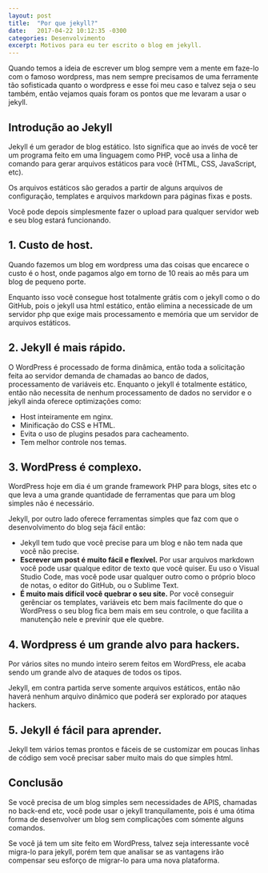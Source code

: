 ```yaml
---
layout: post
title:  "Por que jekyll?"
date:   2017-04-22 10:12:35 -0300
categories: Desenvolvimento
excerpt: Motivos para eu ter escrito o blog em jekyll.
---
```

Quando temos a ideia de escrever um blog sempre vem a mente em faze-lo com o famoso wordpress, mas nem sempre
precisamos de uma ferramente tão sofisticada quanto o wordpress e esse foi meu caso e talvez seja o seu também,
então vejamos quais foram os pontos que me levaram a usar o jekyll.

## Introdução ao Jekyll
Jekyll é um gerador de blog estático. Isto significa que ao invés de você ter um programa feito em uma linguagem
como PHP, você usa a linha de comando para gerar arquivos estáticos para você (HTML, CSS, JavaScript, etc).

Os arquivos estáticos são gerados a partir de alguns arquivos de configuração, templates e arquivos markdown para
páginas fixas e posts.

Você pode depois simplesmente fazer o upload para qualquer servidor web e seu blog estará funcionando.

## 1. Custo de host.
Quando fazemos um blog em wordpress uma das coisas que encarece o custo é o host, onde pagamos algo em torno de 10
reais ao mês para um blog de pequeno porte.

Enquanto isso você consegue host totalmente grátis com o jekyll como o do GitHub, pois o jekyll usa html estático,
então elimina a necessicade de um servidor php que exige mais processamento e memória que um servidor de arquivos
estáticos.

## 2. Jekyll é mais rápido.
O WordPress é processado de forma dinâmica, então toda a solicitação feita ao servidor demanda de chamadas ao
banco de dados, processamento de variáveis etc. Enquanto o jekyll é totalmente estático, então não necessita de
nenhum processamento de dados no servidor e o jekyll ainda oferece optimizações como:
* Host inteiramente em nginx.
* Minificação do CSS e HTML.
* Evita o uso de plugins pesados para cacheamento.
* Tem melhor controle nos temas.

## 3. WordPress é complexo.
WordPress hoje em dia é um grande framework PHP para blogs, sites etc o que leva a uma grande quantidade de
ferramentas que para um blog simples não é necessário.

Jekyll, por outro lado oferece ferramentas simples que faz com que o desenvolvimento do blog seja fácil então:
* Jekyll tem tudo que você precise para um blog e não tem nada que você não precise.
* **Escrever um post é muito fácil e flexível.** Por usar arquivos markdown você pode usar qualque editor de texto
que você quiser. Eu uso o Visual Studio Code, mas você pode usar qualquer outro como o próprio bloco de notas,
o editor do GitHub, ou o Sublime Text.
* **É muito mais difícil você quebrar o seu site.** Por você conseguir gerênciar os templates, variáveis etc bem
mais facilmente do que o WordPress o seu blog fica bem mais em seu controle, o que facilita a manutenção nele e
previnir que ele quebre.

## 4. Wordpress é um grande alvo para hackers.
Por vários sites no mundo inteiro serem feitos em WordPress, ele acaba sendo um grande alvo de ataques de todos os
tipos.

Jekyll, em contra partida serve somente arquivos estáticos, então não haverá nenhum arquivo dinâmico que poderá
ser explorado por ataques hackers.

## 5. Jekyll é fácil para aprender.
Jekyll tem vários temas prontos e fáceis de se customizar em poucas linhas de código sem você precisar saber muito
mais do que simples html.

## Conclusão
Se você precisa de um blog simples sem necessidades de APIS, chamadas no back-end etc, você pode usar o jekyll tranquilamente, pois é uma ótima forma de desenvolver um blog sem complicações com sómente alguns comandos.

Se você já tem um site feito em WordPress, talvez seja interessante você migra-lo para jekyll, porém tem que
analisar se as vantagens irão compensar seu esforço de migrar-lo para uma nova plataforma.